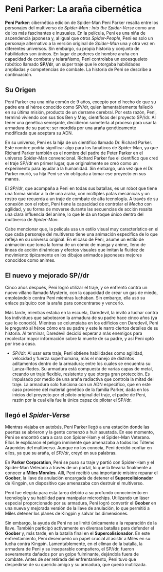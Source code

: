 # Peni Parker: La araña cibernética

**Peni Parker**: cibernética edición de Spider-Man Peni Parker resalta entre los personajes del multiverso de *Spider-Man : Into the Spider-Verse* como uno de los más fascinantes e inusuales. En la película, Peni es una niña de ascendencia japonesa y, al igual que otros *Spider-People*, Peni es solo un personaje alternativo a la versión original de *Spider-Man* una y otra vez en diferentes universos. Sin embargo, su propia historia y conjunto de habilidades son únicos. En lugar de poderes de hombre araña con capacidad de combate y telarañismo, Peni controlaba un exoesqueleto robótico llamado **SP//dr**, un súper traje que le otorgaba habilidades ampliadas y competencias de combate. La historia de Peni se describe a continuación.

## Su Origen

Peni Parker era una niña común de 9 años, excepto por el hecho de que su padre era el héroe conocido como SP//dr, quien lamentablemente falleció en su última misión, producto de un derrame cerebral. Por esta razón, Peni, terminó viviendo con sus tíos Ben y May, científicos del proyecto SP//dr. Al tener una genética semejante, decidieron someterla al proceso para usar la armadura de su padre: ser mordida por una araña genéticamente modificada que aceptara su ADN.

En su universo, Peni es la hija de un científico llamado Dr. Richard Parker. Este nombre podría significar algo para los fanáticos de Spider-Man, ya que Richard Parker también es el nombre del padre de Peter Parker en el universo Spider-Man convencional. Richard Parker fue el científico que creó el traje SP//dr en primer lugar, que originalmente se creó como un experimento para ayudar a la humanidad. Sin embargo, una vez que el Dr. Parker murió, su hija Peni se vio obligada a tomar ese proyecto en sus manos.

El *SP//dr*, que acompaña a Peni en todas sus batallas, es un robot que tiene una forma similar a la de una araña, con múltiples patas mecánicas y un rostro que recuerda a un traje de combate de alta tecnología. A través de su conexión con el robot, Peni tiene la capacidad de controlar el *Mecha* con agilidad, y su forma de moverse durante las secuencias de acción resalta una clara influencia del anime, lo que le da un toque único dentro del multiverso de *Spider-Man*.

Cabe mencionar que, la película usa un estilo visual muy característico en el que cada personaje del multiverso tiene una animación especifica de lo que refleja en su universo original. En el caso de Peni, asume un estilo de animación que toma la forma de un cómic de manga y anime, lleno de líneas de acción dinámicas y efectos visuales que imitan la fluidez de movimiento típicamente en los dibujos animados japoneses mejores conocidos como animes.


## El nuevo y mejorado SP//dr

Cinco años después, Peni logró utilizar el traje, y se enfrentó contra un nuevo villano llamado Mysterio, con la capacidad de crear un gas de miedo, empleándolo contra Peni mientras luchaban. Sin embargo, ella usó su enlace psíquico con la araña para concentrarse y vencerlo.

Más tarde, mientras estaba en la escuela, Daredevil, la invitó a luchar contra los individuos que sabotearon la armadura de su padre hace cinco años (ya que lo conoció). Mientras se columpiaba en los edificios con Daredevil, Peni le preguntó al héroe cómo era su padre y este le narro ciertos detalles de su historia. Al terminar, Daredevil decidió esperar a más enemigos para recolectar mayor información sobre la muerte de su padre, y así Peni optó por irse a casa.

- *SP//dr*: Al usar este traje, Peni obtiene habilidades como agilidad, velocidad y fuerza superhumana, más el manejo de distintos aditamentos dentro de la armadura; entre los cuales se encuentra su Lanza-Redes. Su armadura está compuesta de varias capas de metal, creando un traje flexible, resistente y que otorga gran protección. Es impulsado por medio de una araña radiactiva que controla la mitad del traje. La armadura solo funciona con un ADN específico, que en este caso proviene del material genético de la familia Parker, dada en los inicios del proyecto por el piloto original del traje, el padre de Peni, razón por la cual ella fue la única capaz de pilotar el SP//dr.

## llegó el *Spider-Verse*

Mientras viajaba en autobús, Peni Parker llegó a una estación donde las puertas se abrieron y la gente comenzó a huir asustada. En ese momento, Peni se encontró cara a cara con Spider-Ham y el Spider-Man Veterano. Ellos le explicaron el peligro inminente que amenazaba a todos los Tótems Arácnidos del multiverso. Aunque no los conocía, Peni decidió confiar en ellos, ya que su araña, el *SP//dr*, creyó en sus palabras. 

En **Parker Corporation**, Peni se puso su traje y partió con Spider-Ham y el Spider-Man Veterano a través de un portal, lo que la llevaría finalmente a conocer a **Miles Morales**. Allí, Peni recibió una importante misión: reparar el **Goober**, la llave de anulación encargada de detener el **Supercolisionador** de Kingpin, un dispositivo que amenazaba con destruir el multiverso. 

Peni fue elegida para esta tarea debido a su profundo conocimiento en tecnología y su habilidad para manipular microchips. Utilizando un láser especial proporcionado por su armadura, Peni logró convertir el **Goober** en una nueva y mejorada versión de la llave de anulación, lo que permitió a Miles detener los planes de Kingpin y salvar las dimensiones.

Sin embargo, la ayuda de Peni no se limitó únicamente a la reparación de la llave. También participó activamente en diversas batallas para defender el **Goober** y, más tarde, en la batalla final en el **Supercolisionador**. En este enfrentamiento, Peni desempeñó un papel crucial al asistir a Miles en su lucha contra Kingpin. Lamentablemente, en el clímax de la batalla, la armadura de Peni y su inseparable compañero, el SP//dr, fueron severamente dañados por un golpe fulminante, dejándola fuera de combate. Antes de ser retirada del enfrentamiento, Peni tuvo que despedirse de su querido amigo y su armadura, que quedó inutilizada.

